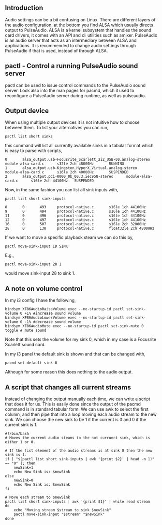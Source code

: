 ## Introduction
Audio settings can be a bit confusing on Linux. There are different layers of
the audio configuration, at the bottom you find ALSA which usually directs output to PulseAudio.
ALSA is a kernel subsystem that handles the sound card drivers, it comes with an API and cli
utilities such as amixer. PulseAudio is an audio server that acts as an intermediary between ALSA
and applications.
It is recommended to change audio settings through PulseAudio if that is used, instead of through
ALSA.

## pactl - Control a running PulseAudio sound server
pactl can be used to issue control commands to the PulseAudio sound server. Look also into the man
pages for pacmd, which it used to reconfigure a PulseAudio server during runtime, as well as
pulseaudio.

## Output device
When using multiple output devices it is not intuitive how to choose between them. To list your
alternatives you can run,

```
pactl list short sinks
```
this command will list all currently available sinks in a tabular format which is easy to parse
with scripts,

```
0       alsa_output.usb-Focusrite_Scarlett_2i2_USB-00.analog-stereo     module-alsa-card.c      s32le 2ch 48000Hz       RUNNING
1       alsa_output.usb-Kingston_HyperX_Virtual.analog-stereo        module-alsa-card.c      s16le 2ch 48000Hz       SUSPENDED
2       alsa_output.pci-0000_0b_00.3.iec958-stereo      module-alsa-card.c      s16le 2ch 44100Hz   SUSPENDED
```

Now, in the same fashion you can list all sink inputs with,
```
pactl list short sink-inputs
```

```
8       0       493     protocol-native.c       s16le 1ch 44100Hz
9       0       494     protocol-native.c       s16le 1ch 44100Hz
11      0       496     protocol-native.c       s16le 1ch 44100Hz
12      0       497     protocol-native.c       s16le 1ch 44100Hz
16      0       507     protocol-native.c       s16le 2ch 32000Hz
28      0       130     protocol-native.c       float32le 2ch 48000Hz
```

If we want to move a specific playback steam we can do this by,

```
pactl move-sink-input ID SINK
```
E.g.,
```
pactl move-sink-input 28 1
```
would move sink-input 28 to sink 1.

## A note on volume control
In my i3 config I have the following,

```
bindsym XF86AudioRaiseVolume exec --no-startup-id pactl set-sink-volume 0 +1% #increase sound volume
bindsym XF86AudioLowerVolume exec --no-startup-id pactl set-sink-volume 0 -1% #decrease sound volume
bindsym XF86AudioMute exec --no-startup-id pactl set-sink-mute 0 toggle # mute sound
```
Note that this sets the volume for my sink 0, which in my case is a Focusrite Scarlett sound card.

In my i3 panel the default sink is shown and that can be changed with,

```
pacmd set-default-sink 0
```

Although for some reason this does nothing to the audio output.

## A script that changes all current streams
Instead of changing the output manually each time, we can write a script that does it for us. This
is easily done since the output of the pacmd command is in standard tabular form. We can use awk to
select the first column, and then pipe that into a loop moving each audio stream to the new sink.
We can choose the new sink to be 1 if the current is 0 and 0 if the current sink is 1.

```
#!/bin/bash
# Moves the current audio steams to the not curruent sink, which is either 1 or 0.

# If the fist element of the audio streams is at sink 0 then the new sink is 1.
if [ "$(pactl list short sink-inputs | awk '{print $2}' | head -n 1)" == "0" ]; then
    newSink=1
    echo New Sink is: $newSink
else
    newSink=0
    echo New Sink is: $newSink
fi

# Move each stream to $newSink
pactl list short sink-inputs | awk '{print $1}' | while read stream
do
    echo "Moving stream $stream to sink $newSink"
    pactl move-sink-input "$stream" "$newSink"
done
```
